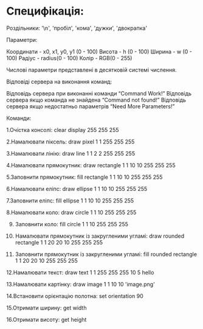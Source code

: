 # Специфікація:

Роздільники:
'\n',
'пробіл',
'кома',
'дужки',
'двокрапка'

Параметри:

Координати - x0, x1, y0, y1 (0 - 100)
Висота - h (0 - 100)
Ширина - w (0 - 100)
Радіус - radius(0 - 100)
Колір - RGB(0 - 255)

Числові параметри представлені в десятковій системі числення.

Відповіді сервера на виконання команд:

Відповідь сервера при виконанні команди “Command Work!”
Відповідь сервера якщо команда не знайдена “Command not found!”
Відповідь сервера якщо недостатньо параметрів “Need More Parameters!”

Команди:

1.Очістка консолі:
clear display 255 255 255

2.Намалювати піксель:
draw pixel 1 1 255 255 255

3.Намалювати лінію:
draw line 1 1 2 2 255 255 255

4.Намалювати прямокутник:
draw rectangle 1 1 10 10 255 255 255

5.Заповнити прямокутник:
fill rectangle 1 1 10 10 255 255 255

6.Намалювати еліпс:
draw ellipse 1 1 10 10 255 255 255

7.Заповнити еліпс: 
fill ellipse 1 1 10 10 255 255 255

8.Намалювати коло:
draw circle 1 1 10 255 255 255

9. Заповнити коло:
fill circle 1 1 10 255 255 255

10. Намалювати прямокутник із закругленими угламі: 
draw rounded rectangle 1 1 20 20 10 255 255 255

11. Заповнити прямокутник із закругленими угламі:
fill rounded rectangle 1 1 20 20 10 255 255 255

12.Намалювати текст:
draw text 1 1 255 255 255 10 5 hello

13.Намалювати картінку:
draw image 1 1 10 10 'image.png'

14.Встановити орієнтацію полотна:
set orientation 90

15.Отримати ширину: 
get width

16.Отримати висоту:
get height
